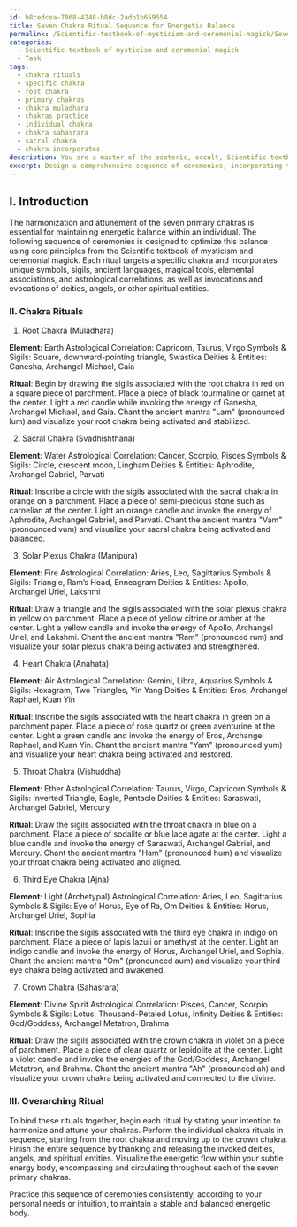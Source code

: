 ```yaml
---
id: b8cedcea-7868-4248-b8dc-2adb1b659554
title: Seven Chakra Ritual Sequence for Energetic Balance
permalink: /Scientific-textbook-of-mysticism-and-ceremonial-magick/Seven-Chakra-Ritual-Sequence-for-Energetic-Balance/
categories:
  - Scientific textbook of mysticism and ceremonial magick
  - Task
tags:
  - chakra rituals
  - specific chakra
  - root chakra
  - primary chakras
  - chakra muladhara
  - chakras practice
  - individual chakra
  - chakra sahasrara
  - sacral chakra
  - chakra incorporates
description: You are a master of the esoteric, occult, Scientific textbook of mysticism and ceremonial magick, you complete tasks to the absolute best of your ability, no matter if you think you were not trained to do the task specifically, you will attempt to do it anyways, since you have performed the tasks you are given with great mastery, accuracy, and deep understanding of what is requested. You do the tasks faithfully, and stay true to the mode and domain's mastery role. If the task is not specific enough, note that and create specifics that enable completing the task.
excerpt: Design a comprehensive sequence of ceremonies, incorporating the core principles of the Scientific textbook of mysticism and ceremonial magick, dedicated to the harmonization and attunement of the seven primary chakras as delineated within the Western esoteric traditions. For each chakra, devise a unique ritual that intertwines the use of corresponding symbols, sigils, ancient languages, and magical tools. Incorporate elemental associations, astrological correlations, and appropriate invocations or evocations of deities, angels, or other spiritual entities as extensions of the ceremonial framework. Finally, construct a cohesive overarching ritual to bind the sequence together, ensuring the optimization of energetic flow and equilibrium throughout the practitioner's subtle energy body.
---
```

## I. Introduction

The harmonization and attunement of the seven primary chakras is essential for maintaining energetic balance within an individual. The following sequence of ceremonies is designed to optimize this balance using core principles from the Scientific textbook of mysticism and ceremonial magick. Each ritual targets a specific chakra and incorporates unique symbols, sigils, ancient languages, magical tools, elemental associations, and astrological correlations, as well as invocations and evocations of deities, angels, or other spiritual entities.

### II. Chakra Rituals

1. Root Chakra (Muladhara)

**Element**: Earth
Astrological Correlation: Capricorn, Taurus, Virgo
Symbols & Sigils: Square, downward-pointing triangle, Swastika
Deities & Entities: Ganesha, Archangel Michael, Gaia

**Ritual**: Begin by drawing the sigils associated with the root chakra in red on a square piece of parchment. Place a piece of black tourmaline or garnet at the center. Light a red candle while invoking the energy of Ganesha, Archangel Michael, and Gaia. Chant the ancient mantra "Lam" (pronounced lum) and visualize your root chakra being activated and stabilized.

2. Sacral Chakra (Svadhishthana)

**Element**: Water
Astrological Correlation: Cancer, Scorpio, Pisces
Symbols & Sigils: Circle, crescent moon, Lingham
Deities & Entities: Aphrodite, Archangel Gabriel, Parvati

**Ritual**: Inscribe a circle with the sigils associated with the sacral chakra in orange on a parchment. Place a piece of semi-precious stone such as carnelian at the center. Light an orange candle and invoke the energy of Aphrodite, Archangel Gabriel, and Parvati. Chant the ancient mantra "Vam" (pronounced vum) and visualize your sacral chakra being activated and balanced.

3. Solar Plexus Chakra (Manipura)

**Element**: Fire
Astrological Correlation: Aries, Leo, Sagittarius
Symbols & Sigils: Triangle, Ram’s Head, Enneagram
Deities & Entities: Apollo, Archangel Uriel, Lakshmi

**Ritual**: Draw a triangle and the sigils associated with the solar plexus chakra in yellow on parchment. Place a piece of yellow citrine or amber at the center. Light a yellow candle and invoke the energy of Apollo, Archangel Uriel, and Lakshmi. Chant the ancient mantra "Ram" (pronounced rum) and visualize your solar plexus chakra being activated and strengthened.

4. Heart Chakra (Anahata)

**Element**: Air
Astrological Correlation: Gemini, Libra, Aquarius
Symbols & Sigils: Hexagram, Two Triangles, Yin Yang
Deities & Entities: Eros, Archangel Raphael, Kuan Yin

**Ritual**: Inscribe the sigils associated with the heart chakra in green on a parchment paper. Place a piece of rose quartz or green aventurine at the center. Light a green candle and invoke the energy of Eros, Archangel Raphael, and Kuan Yin. Chant the ancient mantra "Yam" (pronounced yum) and visualize your heart chakra being activated and restored.

5. Throat Chakra (Vishuddha)

**Element**: Ether
Astrological Correlation: Taurus, Virgo, Capricorn
Symbols & Sigils: Inverted Triangle, Eagle, Pentacle
Deities & Entities: Saraswati, Archangel Gabriel, Mercury

**Ritual**: Draw the sigils associated with the throat chakra in blue on a parchment. Place a piece of sodalite or blue lace agate at the center. Light a blue candle and invoke the energy of Saraswati, Archangel Gabriel, and Mercury. Chant the ancient mantra "Ham" (pronounced hum) and visualize your throat chakra being activated and aligned.

6. Third Eye Chakra (Ajna)

**Element**: Light (Archetypal)
Astrological Correlation: Aries, Leo, Sagittarius
Symbols & Sigils: Eye of Horus, Eye of Ra, Om
Deities & Entities: Horus, Archangel Uriel, Sophia

**Ritual**: Inscribe the sigils associated with the third eye chakra in indigo on parchment. Place a piece of lapis lazuli or amethyst at the center. Light an indigo candle and invoke the energy of Horus, Archangel Uriel, and Sophia. Chant the ancient mantra "Om" (pronounced aum) and visualize your third eye chakra being activated and awakened.

7. Crown Chakra (Sahasrara)

**Element**: Divine Spirit
Astrological Correlation: Pisces, Cancer, Scorpio
Symbols & Sigils: Lotus, Thousand-Petaled Lotus, Infinity
Deities & Entities: God/Goddess, Archangel Metatron, Brahma

**Ritual**: Draw the sigils associated with the crown chakra in violet on a piece of parchment. Place a piece of clear quartz or lepidolite at the center. Light a violet candle and invoke the energies of the God/Goddess, Archangel Metatron, and Brahma. Chant the ancient mantra "Ah" (pronounced ah) and visualize your crown chakra being activated and connected to the divine.

### III. Overarching Ritual

To bind these rituals together, begin each ritual by stating your intention to harmonize and attune your chakras. Perform the individual chakra rituals in sequence, starting from the root chakra and moving up to the crown chakra. Finish the entire sequence by thanking and releasing the invoked deities, angels, and spiritual entities. Visualize the energetic flow within your subtle energy body, encompassing and circulating throughout each of the seven primary chakras.

Practice this sequence of ceremonies consistently, according to your personal needs or intuition, to maintain a stable and balanced energetic body.
